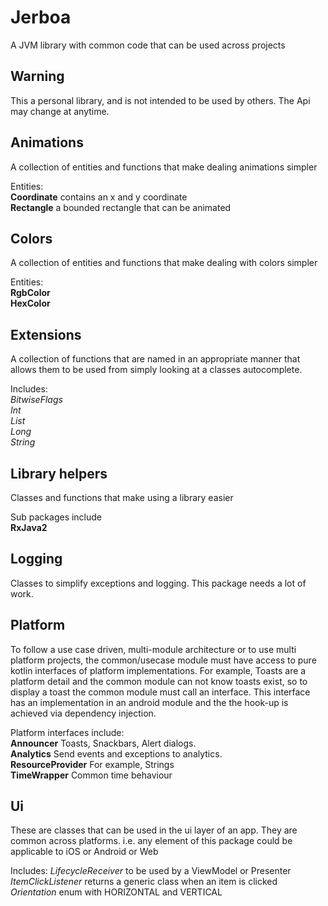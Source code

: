 # Jerboa
A JVM library with common code that can be used across projects

## Warning
This a personal library, and is not intended to be used by others. The Api may change at anytime.

## Animations
A collection of entities and functions that make dealing animations simpler

Entities:  
**Coordinate** contains an x and y coordinate  
**Rectangle** a bounded rectangle that can be animated  

## Colors
A collection of entities and functions that make dealing with colors simpler

Entities:  
**RgbColor**  
**HexColor**   

## Extensions
A collection of functions that are named in an appropriate manner that allows them to be used from simply looking at a classes autocomplete.

Includes:  
*BitwiseFlags*  
*Int*  
*List*  
*Long*  
*String*  

## Library helpers
Classes and functions that make using a library easier

Sub packages include  
**RxJava2**  

## Logging
Classes to simplify exceptions and logging. This package needs a lot of work.

## Platform
To follow a use case driven, multi-module architecture or to use multi platform projects, the common/usecase module must have access to pure kotlin interfaces of platform implementations. For example, Toasts are a platform detail and the common module can not know toasts exist, so to display a toast the common module must call an interface. This interface has an implementation in an android module and the the hook-up is achieved via dependency injection.

Platform interfaces include:  
**Announcer** Toasts, Snackbars, Alert dialogs.  
**Analytics** Send events and exceptions to analytics.  
**ResourceProvider** For example, Strings  
**TimeWrapper** Common time behaviour  

## Ui
These are classes that can be used in the ui layer of an app. They are common across platforms. i.e. any element of this package could be applicable to iOS or Android or Web

Includes:
*LifecycleReceiver* to be used by a ViewModel or Presenter  
*ItemClickListener* returns a generic class when an item is clicked  
*Orientation* enum with HORIZONTAL and VERTICAL
